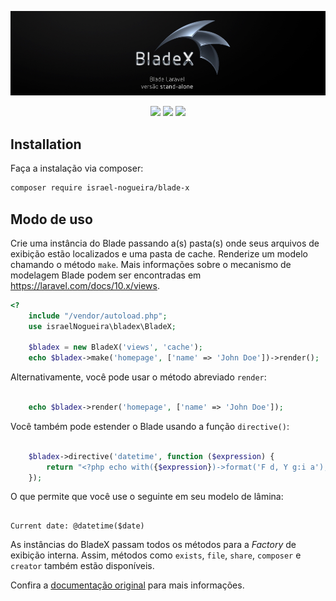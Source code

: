 <p align="center">
    <img src="https://raw.githubusercontent.com/israel-nogueira/blade-x/main/src/topo_README_v3.jpg"/>
</p>
<p align="center">
    <a href="https://packagist.org/packages/israel-nogueira/blade-x"><img src="https://poser.pugx.org/israel-nogueira/blade-x/v/stable.svg"></a>
    <a href="https://packagist.org/packages/israel-nogueira/blade-x"><img src="https://poser.pugx.org/israel-nogueira/blade-x/downloads"></a>
    <a href="https://packagist.org/packages/israel-nogueira/blade-x"><img src="https://poser.pugx.org/israel-nogueira/blade-x/license.svg"></a>
</p>

## Installation

Faça a instalação via composer:

```bash
composer require israel-nogueira/blade-x
```

## Modo de uso

Crie uma instância do Blade passando a(s) pasta(s) onde seus arquivos de exibição estão localizados e uma pasta de cache. 
Renderize um modelo chamando o método `make`. 
Mais informações sobre o mecanismo de modelagem Blade podem ser encontradas em https://laravel.com/docs/10.x/views.

```php
<?
    include "/vendor/autoload.php";
    use israelNogueira\bladex\BladeX;

    $bladex = new BladeX('views', 'cache');
    echo $bladex->make('homepage', ['name' => 'John Doe'])->render();

```

Alternativamente, você pode usar o método abreviado `render`:

```php

    echo $bladex->render('homepage', ['name' => 'John Doe']);

```

Você também pode estender o Blade usando a função `directive()`:

```php

    $bladex->directive('datetime', function ($expression) {
        return "<?php echo with({$expression})->format('F d, Y g:i a'); ?>";
    });

```

O que permite que você use o seguinte em seu modelo de lâmina:

```

Current date: @datetime($date)

```
As instâncias do BladeX passam todos os métodos para a *Factory* de exibição interna.
Assim, métodos como `exists`, `file`, `share`, `composer` e `creator` também estão disponíveis.

Confira a [documentação original](https://laravel.com/docs/10.x/views) para mais informações.

